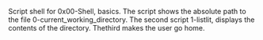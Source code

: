 Script shell for 0x00-Shell, basics.
The script shows the absolute path to the file 0-current_working_directory. The second script 1-listlit, displays the contents of the directory. Thethird makes the user go home.

